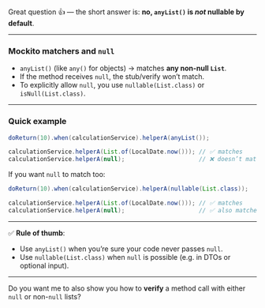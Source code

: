 Great question 👍 — the short answer is: **no, `anyList()` is *not* nullable by default**.

---

### Mockito matchers and `null`

* `anyList()` (like `any()` for objects) → matches **any non-null `List`**.
* If the method receives `null`, the stub/verify won’t match.
* To explicitly allow `null`, you use `nullable(List.class)` or `isNull(List.class)`.

---

### Quick example

```java
doReturn(10).when(calculationService).helperA(anyList());

calculationService.helperA(List.of(LocalDate.now())); // ✅ matches
calculationService.helperA(null);                     // ❌ doesn’t match
```

If you want `null` to match too:

```java
doReturn(10).when(calculationService).helperA(nullable(List.class));

calculationService.helperA(List.of(LocalDate.now())); // ✅ matches
calculationService.helperA(null);                     // ✅ also matches
```

---

✅ **Rule of thumb**:

* Use `anyList()` when you’re sure your code never passes `null`.
* Use `nullable(List.class)` when `null` is possible (e.g. in DTOs or optional input).

---

Do you want me to also show you how to **verify** a method call with either `null` or non-`null` lists?

